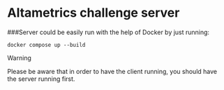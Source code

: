 # Altametrics challenge server

###Server could be easily run with the help of Docker by just running:
```
docker compose up --build
```

> [!WARNING]  
> Please be aware that in order to have the client running, you should have the server running first.
